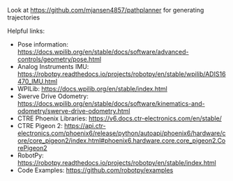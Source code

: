 Look at https://github.com/mjansen4857/pathplanner for generating trajectories

Helpful links:
 - Pose information: https://docs.wpilib.org/en/stable/docs/software/advanced-controls/geometry/pose.html
 - Analog Instruments IMU: https://robotpy.readthedocs.io/projects/robotpy/en/stable/wpilib/ADIS16470_IMU.html
 - WPILib: https://docs.wpilib.org/en/stable/index.html
 - Swerve Drive Odometry: https://docs.wpilib.org/en/stable/docs/software/kinematics-and-odometry/swerve-drive-odometry.html
 - CTRE Phoenix Libraries: https://v6.docs.ctr-electronics.com/en/stable/
 - CTRE Pigeon 2: https://api.ctr-electronics.com/phoenix6/release/python/autoapi/phoenix6/hardware/core/core_pigeon2/index.html#phoenix6.hardware.core.core_pigeon2.CorePigeon2
 - RobotPy: https://robotpy.readthedocs.io/projects/robotpy/en/stable/index.html
 - Code Examples: https://github.com/robotpy/examples
